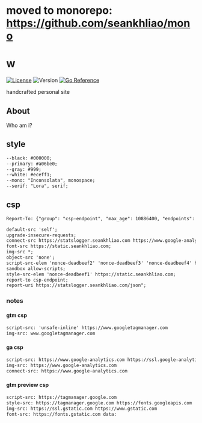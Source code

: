 # moved to monorepo: https://github.com/seankhliao/mono

# w

[![License](https://img.shields.io/github/license/seankhliao/w.svg?style=flat-square)](LICENSE)
![Version](https://img.shields.io/github/v/tag/seankhliao/w?sort=semver&style=flat-square)
[![Go Reference](https://pkg.go.dev/badge/go.seankhliao.com/w.svg)](https://pkg.go.dev/go.seankhliao.com/w)

handcrafted personal site

## About

Who am i?

## style

```txt
--black: #000000;
--primary: #a06be0;
--gray: #999;
--white: #eceff1;
--mono: "Inconsolata", monospace;
--serif: "Lora", serif;
```

## csp

```txt
Report-To: {"group": "csp-endpoint", "max_age": 10886400, "endpoints": [{"url":"https://statslogger.seankhliao.com/json"}]}
```

```txt
default-src 'self';
upgrade-insecure-requests;
connect-src https://statslogger.seankhliao.com https://www.google-analytics.com;
font-src https://static.seankhliao.com;
img-src *;
object-src 'none';
script-src-elem 'nonce-deadbeef2' 'nonce-deadbeef3' 'nonce-deadbeef4' https://static.seankhliao.com https://www.google-analytics.com https://ssl.google-analytics.com https://www.googletagmanager.com;
sandbox allow-scripts;
style-src-elem 'nonce-deadbeef1' https://static.seankhliao.com;
report-to csp-endpoint;
report-uri https://statslogger.seankhliao.com/json";
```

### notes

#### gtm csp

```txt
script-src: 'unsafe-inline' https://www.googletagmanager.com
img-src: www.googletagmanager.com
```

#### ga csp

```txt
script-src: https://www.google-analytics.com https://ssl.google-analytics.com
img-src: https://www.google-analytics.com
connect-src: https://www.google-analytics.com
```

#### gtm preview csp

```txt
script-src: https://tagmanager.google.com
style-src: https://tagmanager.google.com https://fonts.googleapis.com
img-src: https://ssl.gstatic.com https://www.gstatic.com
font-src: https://fonts.gstatic.com data:
```
